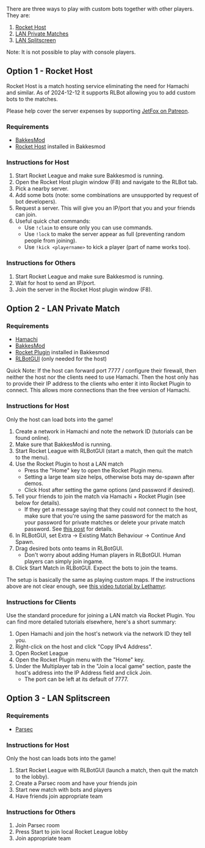 
There are three ways to play with custom bots together with other players. They are:

1. [Rocket Host](#option-1-rocket-host)
1. [LAN Private Matches](#option-2-lan-private-match)
1. [LAN Splitscreen](#option-3-lan-splitscreen)

Note: It is not possible to play with console players.

## Option 1 - Rocket Host

Rocket Host is a match hosting service eliminating the need for Hamachi and similar. As of 2024-12-12 it supports RLBot allowing you to add custom bots to the matches.

Please help cover the server expenses by supporting [JetFox on Patreon](https://www.patreon.com/c/WcW).

### Requirements

- [BakkesMod](http://www.bakkesmod.com/)
- [Rocket Host](https://bakkesplugins.com/plugins/view/216) installed in Bakkesmod

### Instructions for Host

1. Start Rocket League and make sure Bakkesmod is running.
1. Open the Rocket Host plugin window (F8) and navigate to the RLBot tab.
1. Pick a nearby server.
1. Add some bots (note: some combinations are unsupported by request of bot developers).
1. Request a server. This will give you an IP/port that you and your friends can join.
1. Useful quick chat commands:
    - Use `!claim` to ensure only you can use commands.
    - Use `!lock` to make the server appear as full (preventing random people from joining).
    - Use `!kick <playername>` to kick a player (part of name works too).


### Instructions for Others

1. Start Rocket League and make sure Bakkesmod is running.
1. Wait for host to send an IP/port.
1. Join the server in the Rocket Host plugin window (F8).

## Option 2 - LAN Private Match

### Requirements

- [Hamachi](https://www.vpn.net/)
- [BakkesMod](http://www.bakkesmod.com/)
- [Rocket Plugin](https://bakkesplugins.com/plugins/view/26) installed in Bakkesmod
- [RLBotGUI](http://rlbot.org/) (only needed for the host)

Quick Note: If the host can forward port 7777 / configure their firewall, then neither the host nor the clients need to use Hamachi. Then the host only has to provide their IP address to the clients who enter it into Rocket Plugin to connect. This allows more connections than the free version of Hamachi.

### Instructions for Host

Only the host can load bots into the game!

1. Create a network in Hamachi and note the network ID (tutorials can be found online).
2. Make sure that BakkesMod is running.
3. Start Rocket League with RLBotGUI (start a match, then quit the match to the menu).
4. Use the Rocket Plugin to host a LAN match
    - Press the "Home" key to open the Rocket Plugin menu.
    - Setting a large team size helps, otherwise bots may de-spawn after demos.
    - Click Host after setting the game options (and password if desired).
5. Tell your friends to join the match via Hamachi + Rocket Plugin (see below for details).
    - If they get a message saying that they could not connect to the host, make sure that you're using the same password for the match as your password for private matches or delete your private match password. See [this post](https://www.reddit.com/r/bakkesmod/comments/iuyqyc/rocket_plugin_not_working_with_multiplayer/g67kiti/) for details.
6. In RLBotGUI, set Extra -> Existing Match Behaviour -> Continue And Spawn.
7. Drag desired bots onto teams in RLBotGUI.
    - Don't worry about adding Human players in RLBotGUI. Human players can simply join ingame.
8. Click Start Match in RLBotGUI. Expect the bots to join the teams.

The setup is basically the same as playing custom maps. If the instructions above are not clear enough, see [this video tutorial by Lethamyr](https://youtu.be/vfIIa2cUZSE).

### Instructions for Clients

Use the standard procedure for joining a LAN match via Rocket Plugin. You can find more detailed tutorials elsewhere, here's a short summary:

1. Open Hamachi and join the host's network via the network ID they tell you.
2. Right-click on the host and click "Copy IPv4 Address".
3. Open Rocket League
4. Open the Rocket Plugin menu with the "Home" key.
5. Under the Multiplayer tab in the "Join a local game" section, paste the host's address into the IP Address field and click Join.
    - The port can be left at its default of 7777.

## Option 3 - LAN Splitscreen

### Requirements

- [Parsec](https://parsecgaming.com/)

### Instructions for Host

Only the host can loads bots into the game!

1. Start Rocket League with RLBotGUI (launch a match, then quit the match to the lobby).
2. Create a Parsec room and have your friends join
3. Start new match with bots and players
4. Have friends join appropriate team

### Instructions for Others

1. Join Parsec room
2. Press Start to join local Rocket League lobby
3. Join appropriate team
